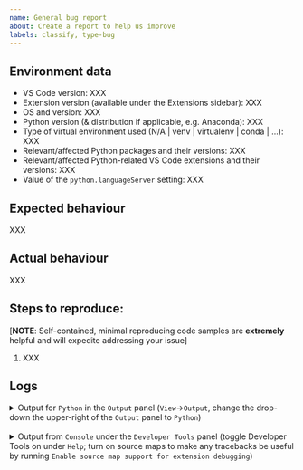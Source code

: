 ```yaml
---
name: General bug report
about: Create a report to help us improve
labels: classify, type-bug
---
```


<!-- Please search existing issues to avoid creating duplicates. -->

## Environment data

-   VS Code version: XXX
-   Extension version (available under the Extensions sidebar): XXX
-   OS and version: XXX
-   Python version (& distribution if applicable, e.g. Anaconda): XXX
-   Type of virtual environment used (N/A | venv | virtualenv | conda | ...): XXX
-   Relevant/affected Python packages and their versions: XXX
-   Relevant/affected Python-related VS Code extensions and their versions: XXX
-   Value of the `python.languageServer` setting: XXX

## Expected behaviour

XXX

## Actual behaviour

XXX

## Steps to reproduce:

[**NOTE**: Self-contained, minimal reproducing code samples are **extremely** helpful and will expedite addressing your issue]

1. XXX

<!--
Note: If you think a GIF of what is happening would be helpful, consider tools like https://www.cockos.com/licecap/, https://github.com/phw/peek or https://www.screentogif.com/ .
-->

## Logs

<details>

<summary>Output for <code>Python</code> in the <code>Output</code> panel (<code>View</code>→<code>Output</code>, change the drop-down the upper-right of the <code>Output</code> panel to <code>Python</code>)
</summary>

<p>

```
XXX
```

</p>
</details>

<br />

<details>

<summary>
Output from <code>Console</code> under the <code>Developer Tools</code> panel (toggle Developer Tools on under <code>Help</code>; turn on source maps to make any tracebacks be useful by running <code>Enable source map support for extension debugging</code>)
</summary>

<p>

```
XXXX
```

</p>
</details>
